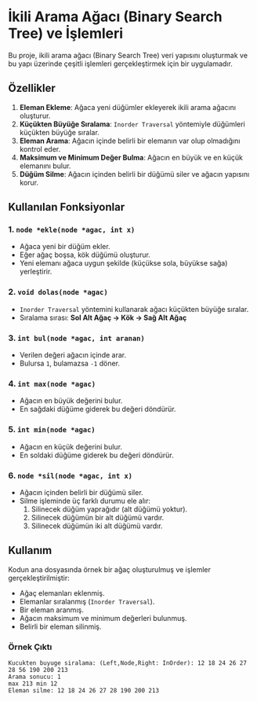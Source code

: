 # İkili Arama Ağacı (Binary Search Tree) ve İşlemleri

Bu proje, ikili arama ağacı (Binary Search Tree) veri yapısını oluşturmak ve bu yapı üzerinde çeşitli işlemleri gerçekleştirmek için bir uygulamadır.

## Özellikler

1. **Eleman Ekleme**: Ağaca yeni düğümler ekleyerek ikili arama ağacını oluşturur.
2. **Küçükten Büyüğe Sıralama**: `Inorder Traversal` yöntemiyle düğümleri küçükten büyüğe sıralar.
3. **Eleman Arama**: Ağacın içinde belirli bir elemanın var olup olmadığını kontrol eder.
4. **Maksimum ve Minimum Değer Bulma**: Ağacın en büyük ve en küçük elemanını bulur.
5. **Düğüm Silme**: Ağacın içinden belirli bir düğümü siler ve ağacın yapısını korur.

## Kullanılan Fonksiyonlar

### 1. `node *ekle(node *agac, int x)`
- Ağaca yeni bir düğüm ekler.
- Eğer ağaç boşsa, kök düğümü oluşturur.
- Yeni elemanı ağaca uygun şekilde (küçükse sola, büyükse sağa) yerleştirir.

### 2. `void dolas(node *agac)`
- `Inorder Traversal` yöntemini kullanarak ağacı küçükten büyüğe sıralar.
- Sıralama sırası: **Sol Alt Ağaç → Kök → Sağ Alt Ağaç**

### 3. `int bul(node *agac, int aranan)`
- Verilen değeri ağacın içinde arar.
- Bulursa `1`, bulamazsa `-1` döner.

### 4. `int max(node *agac)`
- Ağacın en büyük değerini bulur.
- En sağdaki düğüme giderek bu değeri döndürür.

### 5. `int min(node *agac)`
- Ağacın en küçük değerini bulur.
- En soldaki düğüme giderek bu değeri döndürür.

### 6. `node *sil(node *agac, int x)`
- Ağacın içinden belirli bir düğümü siler.
- Silme işleminde üç farklı durumu ele alır:
  1. Silinecek düğüm yaprağıdır (alt düğümü yoktur).
  2. Silinecek düğümün bir alt düğümü vardır.
  3. Silinecek düğümün iki alt düğümü vardır.

## Kullanım

Kodun ana dosyasında örnek bir ağaç oluşturulmuş ve işlemler gerçekleştirilmiştir:

- Ağaç elemanları eklenmiş.
- Elemanlar sıralanmış (`Inorder Traversal`).
- Bir eleman aranmış.
- Ağacın maksimum ve minimum değerleri bulunmuş.
- Belirli bir eleman silinmiş.

### Örnek Çıktı

```plaintext
Kucukten buyuge siralama: (Left,Node,Right: InOrder): 12 18 24 26 27 28 56 190 200 213
Arama sonucu: 1
max 213 min 12
Eleman silme: 12 18 24 26 27 28 190 200 213

